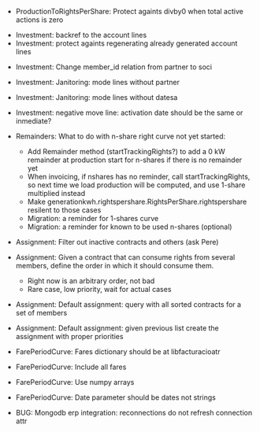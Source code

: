 - ProductionToRightsPerShare: Protect againts divby0 when total active actions is zero
+ Investment: backref to the account lines
+ Investment: protect againts regenerating already generated account lines
- Investment: Change member_id relation from partner to soci
- Investment: Janitoring: mode lines without partner
- Investment: Janitoring: mode lines without datesa
- Investment: negative move line: activation date should be the same or inmediate?

- Remainders: What to do with n-share right curve not yet started:
	+ Add Remainder method (startTrackingRights?) to add a 0 kW remainder at production start for n-shares if there is no remainder yet
	+ When invoicing, if nshares has no reminder, call startTrackingRights, so next time we load production will be computed, and use 1-share multiplied instead
	+ Make generationkwh.rightspershare.RightsPerShare.rightspershare resilent to those cases
	- Migration: a reminder for 1-shares curve
	- Migration: a reminder for known to be used n-shares (optional)

- Assignment: Filter out inactive contracts and others (ask Pere)
- Assignment: Given a contract that can consume rights from several members, define the order in which it should consume them.
    - Right now is an arbitrary order, not bad
    - Rare case, low priority, wait for actual cases
- Assignment: Default assignment: query with all sorted contracts for a set of members
- Assignment: Default assignment: given previous list create the assignment with proper priorities

- FarePeriodCurve: Fares dictionary should be at libfacturacioatr
- FarePeriodCurve: Include all fares
- FarePeriodCurve: Use numpy arrays
- FarePeriodCurve: Date parameter should be dates not strings

- BUG: Mongodb erp integration: reconnections do not refresh connection attr


